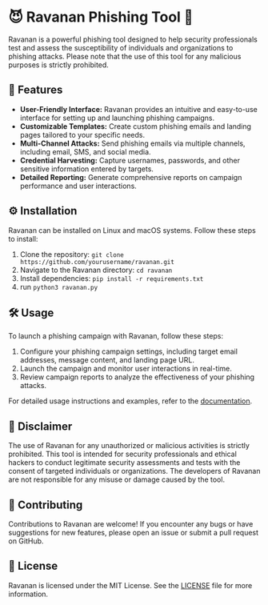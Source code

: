 # 😈 Ravanan Phishing Tool 🎣

Ravanan is a powerful phishing tool designed to help security professionals test and assess the susceptibility of individuals and organizations to phishing attacks. Please note that the use of this tool for any malicious purposes is strictly prohibited.

## 🚀 Features

- **User-Friendly Interface:** Ravanan provides an intuitive and easy-to-use interface for setting up and launching phishing campaigns.
- **Customizable Templates:** Create custom phishing emails and landing pages tailored to your specific needs.
- **Multi-Channel Attacks:** Send phishing emails via multiple channels, including email, SMS, and social media.
- **Credential Harvesting:** Capture usernames, passwords, and other sensitive information entered by targets.
- **Detailed Reporting:** Generate comprehensive reports on campaign performance and user interactions.

## ⚙️ Installation

Ravanan can be installed on Linux and macOS systems. Follow these steps to install:

1. Clone the repository: `git clone https://github.com/yourusername/ravanan.git`
2. Navigate to the Ravanan directory: `cd ravanan`
3. Install dependencies: `pip install -r requirements.txt`
4. run `python3 ravanan.py`

## 🛠️ Usage

To launch a phishing campaign with Ravanan, follow these steps:

1. Configure your phishing campaign settings, including target email addresses, message content, and landing page URL.
2. Launch the campaign and monitor user interactions in real-time.
3. Review campaign reports to analyze the effectiveness of your phishing attacks.

For detailed usage instructions and examples, refer to the [documentation](docs/README.md).

## 📜 Disclaimer

The use of Ravanan for any unauthorized or malicious activities is strictly prohibited. This tool is intended for security professionals and ethical hackers to conduct legitimate security assessments and tests with the consent of targeted individuals or organizations. The developers of Ravanan are not responsible for any misuse or damage caused by the tool.

## 🤝 Contributing

Contributions to Ravanan are welcome! If you encounter any bugs or have suggestions for new features, please open an issue or submit a pull request on GitHub.

## 📄 License

Ravanan is licensed under the MIT License. See the [LICENSE](LICENSE) file for more information.

